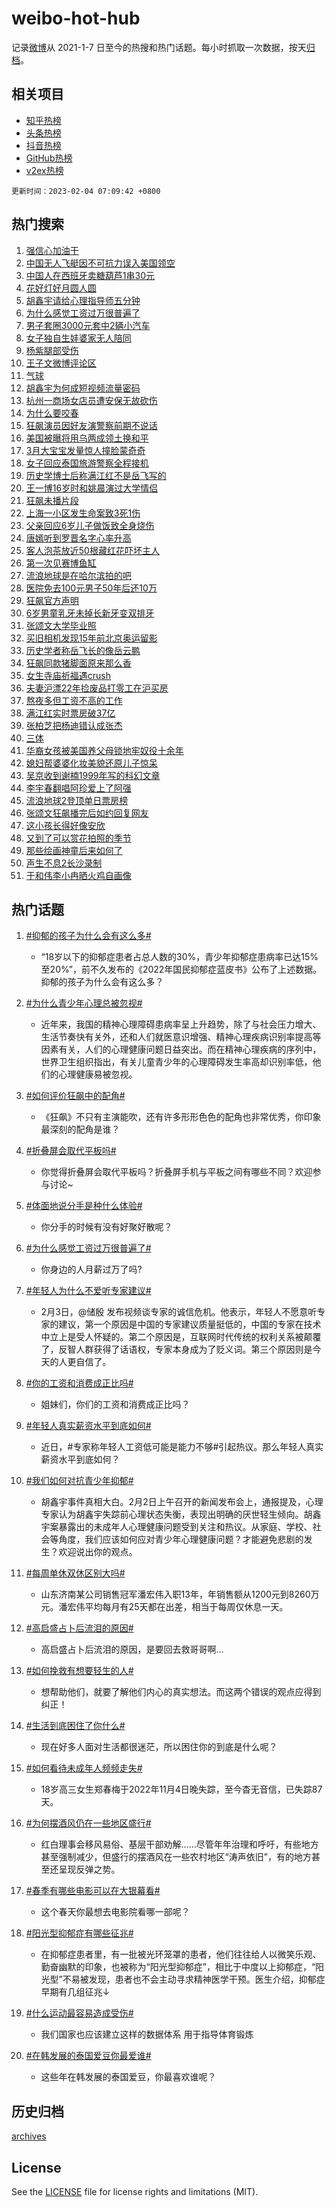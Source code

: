 # weibo-hot-hub

记录[微博](https://www.weibo.com)从 2021-1-7 日至今的热搜和热门话题。每小时抓取一次数据，按天[归档](archives)。

## 相关项目

- [知乎热榜](https://github.com/lonnyzhang423/zhihu-hot-hub)
- [头条热榜](https://github.com/lonnyzhang423/toutiao-hot-hub)
- [抖音热榜](https://github.com/lonnyzhang423/douyin-hot-hub)
- [GitHub热榜](https://github.com/lonnyzhang423/github-hot-hub)
- [v2ex热榜](https://github.com/lonnyzhang423/v2ex-hot-hub)


`更新时间：2023-02-04 07:09:42 +0800`

## 热门搜索

1. [强信心加油干](https://m.weibo.cn/search?containerid=100103type%3D1%26t%3D10%26q%3D%23%E5%BC%BA%E4%BF%A1%E5%BF%83%E5%8A%A0%E6%B2%B9%E5%B9%B2%23&stream_entry_id=51&isnewpage=1&extparam=seat%3D1%26c_type%3D51%26filter_type%3Drealtimehot%26pos%3D0%26cate%3D10103%26dgr%3D0%26stream_entry_id%3D51%26display_time%3D1675465780%26pre_seqid%3D16754657807679250565198&luicode=10000011&lfid=106003type%253D25%2526t%253D3%2526disable_hot%253D1%2526filter_type%253Drealtimehot)
1. [中国无人飞艇因不可抗力误入美国领空](https://m.weibo.cn/search?containerid=100103type%3D1%26t%3D10%26q%3D%23%E4%B8%AD%E5%9B%BD%E6%97%A0%E4%BA%BA%E9%A3%9E%E8%89%87%E5%9B%A0%E4%B8%8D%E5%8F%AF%E6%8A%97%E5%8A%9B%E8%AF%AF%E5%85%A5%E7%BE%8E%E5%9B%BD%E9%A2%86%E7%A9%BA%23&stream_entry_id=31&isnewpage=1&extparam=seat%3D1%26filter_type%3Drealtimehot%26q%3D%2523%25E4%25B8%25AD%25E5%259B%25BD%25E6%2597%25A0%25E4%25BA%25BA%25E9%25A3%259E%25E8%2589%2587%25E5%259B%25A0%25E4%25B8%258D%25E5%258F%25AF%25E6%258A%2597%25E5%258A%259B%25E8%25AF%25AF%25E5%2585%25A5%25E7%25BE%258E%25E5%259B%25BD%25E9%25A2%2586%25E7%25A9%25BA%2523%26dgr%3D0%26stream_entry_id%3D31%26c_type%3D31%26band_rank%3D1%26realpos%3D1%26cate%3D5001%26lcate%3D5001%26pos%3D0%26flag%3D0%26display_time%3D1675465780%26pre_seqid%3D16754657807679250565198&luicode=10000011&lfid=106003type%253D25%2526t%253D3%2526disable_hot%253D1%2526filter_type%253Drealtimehot)
1. [中国人在西班牙卖糖葫芦1串30元](https://m.weibo.cn/search?containerid=100103type%3D1%26t%3D10%26q%3D%23%E4%B8%AD%E5%9B%BD%E4%BA%BA%E5%9C%A8%E8%A5%BF%E7%8F%AD%E7%89%99%E5%8D%96%E7%B3%96%E8%91%AB%E8%8A%A61%E4%B8%B230%E5%85%83%23&stream_entry_id=31&isnewpage=1&extparam=seat%3D1%26filter_type%3Drealtimehot%26q%3D%2523%25E4%25B8%25AD%25E5%259B%25BD%25E4%25BA%25BA%25E5%259C%25A8%25E8%25A5%25BF%25E7%258F%25AD%25E7%2589%2599%25E5%258D%2596%25E7%25B3%2596%25E8%2591%25AB%25E8%258A%25A61%25E4%25B8%25B230%25E5%2585%2583%2523%26dgr%3D0%26stream_entry_id%3D31%26c_type%3D31%26band_rank%3D2%26realpos%3D2%26cate%3D5001%26lcate%3D5001%26pos%3D1%26flag%3D0%26display_time%3D1675465780%26pre_seqid%3D16754657807679250565198&luicode=10000011&lfid=106003type%253D25%2526t%253D3%2526disable_hot%253D1%2526filter_type%253Drealtimehot)
1. [花好灯好月圆人圆](https://m.weibo.cn/search?containerid=100103type%3D1%26t%3D10%26q%3D%23%E8%8A%B1%E5%A5%BD%E7%81%AF%E5%A5%BD%E6%9C%88%E5%9C%86%E4%BA%BA%E5%9C%86%23&stream_entry_id=31&isnewpage=1&extparam=seat%3D1%26filter_type%3Drealtimehot%26q%3D%2523%25E8%258A%25B1%25E5%25A5%25BD%25E7%2581%25AF%25E5%25A5%25BD%25E6%259C%2588%25E5%259C%2586%25E4%25BA%25BA%25E5%259C%2586%2523%26dgr%3D0%26stream_entry_id%3D31%26c_type%3D31%26band_rank%3D3%26realpos%3D3%26cate%3D5001%26lcate%3D5001%26pos%3D2%26flag%3D0%26display_time%3D1675465780%26pre_seqid%3D16754657807679250565198&luicode=10000011&lfid=106003type%253D25%2526t%253D3%2526disable_hot%253D1%2526filter_type%253Drealtimehot)
1. [胡鑫宇请给心理指导师五分钟](https://m.weibo.cn/search?containerid=100103type%3D1%26t%3D10%26q%3D%23%E8%83%A1%E9%91%AB%E5%AE%87%E8%AF%B7%E7%BB%99%E5%BF%83%E7%90%86%E6%8C%87%E5%AF%BC%E5%B8%88%E4%BA%94%E5%88%86%E9%92%9F%23&stream_entry_id=31&isnewpage=1&extparam=seat%3D1%26filter_type%3Drealtimehot%26q%3D%2523%25E8%2583%25A1%25E9%2591%25AB%25E5%25AE%2587%25E8%25AF%25B7%25E7%25BB%2599%25E5%25BF%2583%25E7%2590%2586%25E6%258C%2587%25E5%25AF%25BC%25E5%25B8%2588%25E4%25BA%2594%25E5%2588%2586%25E9%2592%259F%2523%26dgr%3D0%26stream_entry_id%3D31%26c_type%3D31%26band_rank%3D4%26realpos%3D4%26cate%3D5001%26lcate%3D5001%26pos%3D3%26flag%3D16%26display_time%3D1675465780%26pre_seqid%3D16754657807679250565198&luicode=10000011&lfid=106003type%253D25%2526t%253D3%2526disable_hot%253D1%2526filter_type%253Drealtimehot)
1. [为什么感觉工资过万很普遍了](https://m.weibo.cn/search?containerid=100103type%3D1%26t%3D10%26q%3D%23%E4%B8%BA%E4%BB%80%E4%B9%88%E6%84%9F%E8%A7%89%E5%B7%A5%E8%B5%84%E8%BF%87%E4%B8%87%E5%BE%88%E6%99%AE%E9%81%8D%E4%BA%86%23&stream_entry_id=31&isnewpage=1&extparam=seat%3D1%26filter_type%3Drealtimehot%26q%3D%2523%25E4%25B8%25BA%25E4%25BB%2580%25E4%25B9%2588%25E6%2584%259F%25E8%25A7%2589%25E5%25B7%25A5%25E8%25B5%2584%25E8%25BF%2587%25E4%25B8%2587%25E5%25BE%2588%25E6%2599%25AE%25E9%2581%258D%25E4%25BA%2586%2523%26dgr%3D0%26stream_entry_id%3D31%26c_type%3D31%26band_rank%3D5%26realpos%3D5%26cate%3D5001%26lcate%3D5001%26pos%3D4%26flag%3D0%26display_time%3D1675465780%26pre_seqid%3D16754657807679250565198&luicode=10000011&lfid=106003type%253D25%2526t%253D3%2526disable_hot%253D1%2526filter_type%253Drealtimehot)
1. [男子套圈3000元套中2辆小汽车](https://m.weibo.cn/search?containerid=100103type%3D1%26t%3D10%26q%3D%23%E7%94%B7%E5%AD%90%E5%A5%97%E5%9C%883000%E5%85%83%E5%A5%97%E4%B8%AD2%E8%BE%86%E5%B0%8F%E6%B1%BD%E8%BD%A6%23&stream_entry_id=31&isnewpage=1&extparam=seat%3D1%26filter_type%3Drealtimehot%26q%3D%2523%25E7%2594%25B7%25E5%25AD%2590%25E5%25A5%2597%25E5%259C%25883000%25E5%2585%2583%25E5%25A5%2597%25E4%25B8%25AD2%25E8%25BE%2586%25E5%25B0%258F%25E6%25B1%25BD%25E8%25BD%25A6%2523%26dgr%3D0%26stream_entry_id%3D31%26c_type%3D31%26band_rank%3D6%26realpos%3D6%26cate%3D5001%26lcate%3D5001%26pos%3D5%26flag%3D0%26display_time%3D1675465780%26pre_seqid%3D16754657807679250565198&luicode=10000011&lfid=106003type%253D25%2526t%253D3%2526disable_hot%253D1%2526filter_type%253Drealtimehot)
1. [女子独自生娃婆家无人陪同](https://m.weibo.cn/search?containerid=100103type%3D1%26t%3D10%26q%3D%23%E5%A5%B3%E5%AD%90%E7%8B%AC%E8%87%AA%E7%94%9F%E5%A8%83%E5%A9%86%E5%AE%B6%E6%97%A0%E4%BA%BA%E9%99%AA%E5%90%8C%23&stream_entry_id=31&isnewpage=1&extparam=seat%3D1%26filter_type%3Drealtimehot%26q%3D%2523%25E5%25A5%25B3%25E5%25AD%2590%25E7%258B%25AC%25E8%2587%25AA%25E7%2594%259F%25E5%25A8%2583%25E5%25A9%2586%25E5%25AE%25B6%25E6%2597%25A0%25E4%25BA%25BA%25E9%2599%25AA%25E5%2590%258C%2523%26dgr%3D0%26stream_entry_id%3D31%26c_type%3D31%26band_rank%3D7%26realpos%3D7%26cate%3D5001%26lcate%3D5001%26pos%3D6%26flag%3D0%26display_time%3D1675465780%26pre_seqid%3D16754657807679250565198&luicode=10000011&lfid=106003type%253D25%2526t%253D3%2526disable_hot%253D1%2526filter_type%253Drealtimehot)
1. [杨紫腿部受伤](https://m.weibo.cn/search?containerid=100103type%3D1%26t%3D10%26q%3D%23%E6%9D%A8%E7%B4%AB%E8%85%BF%E9%83%A8%E5%8F%97%E4%BC%A4%23&stream_entry_id=31&isnewpage=1&extparam=seat%3D1%26filter_type%3Drealtimehot%26q%3D%2523%25E6%259D%25A8%25E7%25B4%25AB%25E8%2585%25BF%25E9%2583%25A8%25E5%258F%2597%25E4%25BC%25A4%2523%26dgr%3D0%26stream_entry_id%3D31%26c_type%3D31%26band_rank%3D8%26realpos%3D8%26cate%3D5001%26lcate%3D5001%26pos%3D7%26flag%3D0%26display_time%3D1675465780%26pre_seqid%3D16754657807679250565198&luicode=10000011&lfid=106003type%253D25%2526t%253D3%2526disable_hot%253D1%2526filter_type%253Drealtimehot)
1. [王子文微博评论区](https://m.weibo.cn/search?containerid=100103type%3D1%26t%3D10%26q%3D%23%E7%8E%8B%E5%AD%90%E6%96%87%E5%BE%AE%E5%8D%9A%E8%AF%84%E8%AE%BA%E5%8C%BA%23&stream_entry_id=31&isnewpage=1&extparam=seat%3D1%26filter_type%3Drealtimehot%26q%3D%2523%25E7%258E%258B%25E5%25AD%2590%25E6%2596%2587%25E5%25BE%25AE%25E5%258D%259A%25E8%25AF%2584%25E8%25AE%25BA%25E5%258C%25BA%2523%26dgr%3D0%26stream_entry_id%3D31%26c_type%3D31%26band_rank%3D9%26realpos%3D9%26cate%3D5001%26lcate%3D5001%26pos%3D8%26flag%3D0%26display_time%3D1675465780%26pre_seqid%3D16754657807679250565198&luicode=10000011&lfid=106003type%253D25%2526t%253D3%2526disable_hot%253D1%2526filter_type%253Drealtimehot)
1. [气球](https://m.weibo.cn/search?containerid=100103type%3D1%26t%3D10%26q%3D%E6%B0%94%E7%90%83&stream_entry_id=31&isnewpage=1&extparam=seat%3D1%26filter_type%3Drealtimehot%26q%3D%25E6%25B0%2594%25E7%2590%2583%26dgr%3D0%26stream_entry_id%3D31%26c_type%3D31%26band_rank%3D10%26realpos%3D10%26cate%3D5001%26lcate%3D5001%26pos%3D9%26flag%3D1%26display_time%3D1675465780%26pre_seqid%3D16754657807679250565198&luicode=10000011&lfid=106003type%253D25%2526t%253D3%2526disable_hot%253D1%2526filter_type%253Drealtimehot)
1. [胡鑫宇为何成短视频流量密码](https://m.weibo.cn/search?containerid=100103type%3D1%26t%3D10%26q%3D%23%E8%83%A1%E9%91%AB%E5%AE%87%E4%B8%BA%E4%BD%95%E6%88%90%E7%9F%AD%E8%A7%86%E9%A2%91%E6%B5%81%E9%87%8F%E5%AF%86%E7%A0%81%23&stream_entry_id=31&isnewpage=1&extparam=seat%3D1%26filter_type%3Drealtimehot%26q%3D%2523%25E8%2583%25A1%25E9%2591%25AB%25E5%25AE%2587%25E4%25B8%25BA%25E4%25BD%2595%25E6%2588%2590%25E7%259F%25AD%25E8%25A7%2586%25E9%25A2%2591%25E6%25B5%2581%25E9%2587%258F%25E5%25AF%2586%25E7%25A0%2581%2523%26dgr%3D0%26stream_entry_id%3D31%26c_type%3D31%26band_rank%3D11%26realpos%3D11%26cate%3D5001%26lcate%3D5001%26pos%3D10%26flag%3D1%26display_time%3D1675465780%26pre_seqid%3D16754657807679250565198&luicode=10000011&lfid=106003type%253D25%2526t%253D3%2526disable_hot%253D1%2526filter_type%253Drealtimehot)
1. [杭州一商场女店员遭安保无故砍伤](https://m.weibo.cn/search?containerid=100103type%3D1%26t%3D10%26q%3D%23%E6%9D%AD%E5%B7%9E%E4%B8%80%E5%95%86%E5%9C%BA%E5%A5%B3%E5%BA%97%E5%91%98%E9%81%AD%E5%AE%89%E4%BF%9D%E6%97%A0%E6%95%85%E7%A0%8D%E4%BC%A4%23&stream_entry_id=31&isnewpage=1&extparam=seat%3D1%26filter_type%3Drealtimehot%26q%3D%2523%25E6%259D%25AD%25E5%25B7%259E%25E4%25B8%2580%25E5%2595%2586%25E5%259C%25BA%25E5%25A5%25B3%25E5%25BA%2597%25E5%2591%2598%25E9%2581%25AD%25E5%25AE%2589%25E4%25BF%259D%25E6%2597%25A0%25E6%2595%2585%25E7%25A0%258D%25E4%25BC%25A4%2523%26dgr%3D0%26stream_entry_id%3D31%26c_type%3D31%26band_rank%3D12%26realpos%3D12%26cate%3D5001%26lcate%3D5001%26pos%3D11%26flag%3D0%26display_time%3D1675465780%26pre_seqid%3D16754657807679250565198&luicode=10000011&lfid=106003type%253D25%2526t%253D3%2526disable_hot%253D1%2526filter_type%253Drealtimehot)
1. [为什么要咬春](https://m.weibo.cn/search?containerid=100103type%3D1%26t%3D10%26q%3D%23%E4%B8%BA%E4%BB%80%E4%B9%88%E8%A6%81%E5%92%AC%E6%98%A5%23&stream_entry_id=31&isnewpage=1&extparam=seat%3D1%26filter_type%3Drealtimehot%26q%3D%2523%25E4%25B8%25BA%25E4%25BB%2580%25E4%25B9%2588%25E8%25A6%2581%25E5%2592%25AC%25E6%2598%25A5%2523%26dgr%3D0%26stream_entry_id%3D31%26c_type%3D31%26band_rank%3D13%26realpos%3D13%26cate%3D5001%26lcate%3D5001%26pos%3D12%26flag%3D1%26display_time%3D1675465780%26pre_seqid%3D16754657807679250565198&luicode=10000011&lfid=106003type%253D25%2526t%253D3%2526disable_hot%253D1%2526filter_type%253Drealtimehot)
1. [狂飙演员因好友演警察前期不说话](https://m.weibo.cn/search?containerid=100103type%3D1%26t%3D10%26q%3D%23%E7%8B%82%E9%A3%99%E6%BC%94%E5%91%98%E5%9B%A0%E5%A5%BD%E5%8F%8B%E6%BC%94%E8%AD%A6%E5%AF%9F%E5%89%8D%E6%9C%9F%E4%B8%8D%E8%AF%B4%E8%AF%9D%23&stream_entry_id=31&isnewpage=1&extparam=seat%3D1%26filter_type%3Drealtimehot%26q%3D%2523%25E7%258B%2582%25E9%25A3%2599%25E6%25BC%2594%25E5%2591%2598%25E5%259B%25A0%25E5%25A5%25BD%25E5%258F%258B%25E6%25BC%2594%25E8%25AD%25A6%25E5%25AF%259F%25E5%2589%258D%25E6%259C%259F%25E4%25B8%258D%25E8%25AF%25B4%25E8%25AF%259D%2523%26dgr%3D0%26stream_entry_id%3D31%26c_type%3D31%26band_rank%3D14%26realpos%3D14%26cate%3D5001%26lcate%3D5001%26pos%3D13%26flag%3D0%26display_time%3D1675465780%26pre_seqid%3D16754657807679250565198&luicode=10000011&lfid=106003type%253D25%2526t%253D3%2526disable_hot%253D1%2526filter_type%253Drealtimehot)
1. [美国被曝将用乌两成领土换和平](https://m.weibo.cn/search?containerid=100103type%3D1%26t%3D10%26q%3D%23%E7%BE%8E%E5%9B%BD%E8%A2%AB%E6%9B%9D%E5%B0%86%E7%94%A8%E4%B9%8C%E4%B8%A4%E6%88%90%E9%A2%86%E5%9C%9F%E6%8D%A2%E5%92%8C%E5%B9%B3%23&stream_entry_id=31&isnewpage=1&extparam=seat%3D1%26filter_type%3Drealtimehot%26q%3D%2523%25E7%25BE%258E%25E5%259B%25BD%25E8%25A2%25AB%25E6%259B%259D%25E5%25B0%2586%25E7%2594%25A8%25E4%25B9%258C%25E4%25B8%25A4%25E6%2588%2590%25E9%25A2%2586%25E5%259C%259F%25E6%258D%25A2%25E5%2592%258C%25E5%25B9%25B3%2523%26dgr%3D0%26stream_entry_id%3D31%26c_type%3D31%26band_rank%3D15%26realpos%3D15%26cate%3D5001%26lcate%3D5001%26pos%3D14%26flag%3D0%26display_time%3D1675465780%26pre_seqid%3D16754657807679250565198&luicode=10000011&lfid=106003type%253D25%2526t%253D3%2526disable_hot%253D1%2526filter_type%253Drealtimehot)
1. [3月大宝宝发量惊人撞脸蒙奇奇](https://m.weibo.cn/search?containerid=100103type%3D1%26t%3D10%26q%3D%233%E6%9C%88%E5%A4%A7%E5%AE%9D%E5%AE%9D%E5%8F%91%E9%87%8F%E6%83%8A%E4%BA%BA%E6%92%9E%E8%84%B8%E8%92%99%E5%A5%87%E5%A5%87%23&stream_entry_id=31&isnewpage=1&extparam=seat%3D1%26filter_type%3Drealtimehot%26q%3D%25233%25E6%259C%2588%25E5%25A4%25A7%25E5%25AE%259D%25E5%25AE%259D%25E5%258F%2591%25E9%2587%258F%25E6%2583%258A%25E4%25BA%25BA%25E6%2592%259E%25E8%2584%25B8%25E8%2592%2599%25E5%25A5%2587%25E5%25A5%2587%2523%26dgr%3D0%26stream_entry_id%3D31%26c_type%3D31%26band_rank%3D16%26realpos%3D16%26cate%3D5001%26lcate%3D5001%26pos%3D15%26flag%3D0%26display_time%3D1675465780%26pre_seqid%3D16754657807679250565198&luicode=10000011&lfid=106003type%253D25%2526t%253D3%2526disable_hot%253D1%2526filter_type%253Drealtimehot)
1. [女子回应泰国旅游警察全程接机](https://m.weibo.cn/search?containerid=100103type%3D1%26t%3D10%26q%3D%23%E5%A5%B3%E5%AD%90%E5%9B%9E%E5%BA%94%E6%B3%B0%E5%9B%BD%E6%97%85%E6%B8%B8%E8%AD%A6%E5%AF%9F%E5%85%A8%E7%A8%8B%E6%8E%A5%E6%9C%BA%23&stream_entry_id=31&isnewpage=1&extparam=seat%3D1%26filter_type%3Drealtimehot%26q%3D%2523%25E5%25A5%25B3%25E5%25AD%2590%25E5%259B%259E%25E5%25BA%2594%25E6%25B3%25B0%25E5%259B%25BD%25E6%2597%2585%25E6%25B8%25B8%25E8%25AD%25A6%25E5%25AF%259F%25E5%2585%25A8%25E7%25A8%258B%25E6%258E%25A5%25E6%259C%25BA%2523%26dgr%3D0%26stream_entry_id%3D31%26c_type%3D31%26band_rank%3D17%26realpos%3D17%26cate%3D5001%26lcate%3D5001%26pos%3D16%26flag%3D0%26display_time%3D1675465780%26pre_seqid%3D16754657807679250565198&luicode=10000011&lfid=106003type%253D25%2526t%253D3%2526disable_hot%253D1%2526filter_type%253Drealtimehot)
1. [历史学博士后称满江红不是岳飞写的](https://m.weibo.cn/search?containerid=100103type%3D1%26t%3D10%26q%3D%23%E5%8E%86%E5%8F%B2%E5%AD%A6%E5%8D%9A%E5%A3%AB%E5%90%8E%E7%A7%B0%E6%BB%A1%E6%B1%9F%E7%BA%A2%E4%B8%8D%E6%98%AF%E5%B2%B3%E9%A3%9E%E5%86%99%E7%9A%84%23&stream_entry_id=31&isnewpage=1&extparam=seat%3D1%26filter_type%3Drealtimehot%26q%3D%2523%25E5%258E%2586%25E5%258F%25B2%25E5%25AD%25A6%25E5%258D%259A%25E5%25A3%25AB%25E5%2590%258E%25E7%25A7%25B0%25E6%25BB%25A1%25E6%25B1%259F%25E7%25BA%25A2%25E4%25B8%258D%25E6%2598%25AF%25E5%25B2%25B3%25E9%25A3%259E%25E5%2586%2599%25E7%259A%2584%2523%26dgr%3D0%26stream_entry_id%3D31%26c_type%3D31%26band_rank%3D18%26realpos%3D18%26cate%3D5001%26lcate%3D5001%26pos%3D17%26flag%3D0%26display_time%3D1675465780%26pre_seqid%3D16754657807679250565198&luicode=10000011&lfid=106003type%253D25%2526t%253D3%2526disable_hot%253D1%2526filter_type%253Drealtimehot)
1. [王一博16岁时和姚晨演过大学情侣](https://m.weibo.cn/search?containerid=100103type%3D1%26t%3D10%26q%3D%23%E7%8E%8B%E4%B8%80%E5%8D%9A16%E5%B2%81%E6%97%B6%E5%92%8C%E5%A7%9A%E6%99%A8%E6%BC%94%E8%BF%87%E5%A4%A7%E5%AD%A6%E6%83%85%E4%BE%A3%23&stream_entry_id=31&isnewpage=1&extparam=seat%3D1%26filter_type%3Drealtimehot%26q%3D%2523%25E7%258E%258B%25E4%25B8%2580%25E5%258D%259A16%25E5%25B2%2581%25E6%2597%25B6%25E5%2592%258C%25E5%25A7%259A%25E6%2599%25A8%25E6%25BC%2594%25E8%25BF%2587%25E5%25A4%25A7%25E5%25AD%25A6%25E6%2583%2585%25E4%25BE%25A3%2523%26dgr%3D0%26stream_entry_id%3D31%26c_type%3D31%26band_rank%3D19%26realpos%3D19%26cate%3D5001%26lcate%3D5001%26pos%3D18%26flag%3D0%26display_time%3D1675465780%26pre_seqid%3D16754657807679250565198&luicode=10000011&lfid=106003type%253D25%2526t%253D3%2526disable_hot%253D1%2526filter_type%253Drealtimehot)
1. [狂飙未播片段](https://m.weibo.cn/search?containerid=100103type%3D1%26t%3D10%26q%3D%23%E7%8B%82%E9%A3%99%E6%9C%AA%E6%92%AD%E7%89%87%E6%AE%B5%23&stream_entry_id=31&isnewpage=1&extparam=seat%3D1%26filter_type%3Drealtimehot%26q%3D%2523%25E7%258B%2582%25E9%25A3%2599%25E6%259C%25AA%25E6%2592%25AD%25E7%2589%2587%25E6%25AE%25B5%2523%26dgr%3D0%26stream_entry_id%3D31%26c_type%3D31%26band_rank%3D20%26realpos%3D20%26cate%3D5001%26lcate%3D5001%26pos%3D19%26flag%3D2%26display_time%3D1675465780%26pre_seqid%3D16754657807679250565198&luicode=10000011&lfid=106003type%253D25%2526t%253D3%2526disable_hot%253D1%2526filter_type%253Drealtimehot)
1. [上海一小区发生命案致3死1伤](https://m.weibo.cn/search?containerid=100103type%3D1%26t%3D10%26q%3D%23%E4%B8%8A%E6%B5%B7%E4%B8%80%E5%B0%8F%E5%8C%BA%E5%8F%91%E7%94%9F%E5%91%BD%E6%A1%88%E8%87%B43%E6%AD%BB1%E4%BC%A4%23&stream_entry_id=31&isnewpage=1&extparam=seat%3D1%26filter_type%3Drealtimehot%26q%3D%2523%25E4%25B8%258A%25E6%25B5%25B7%25E4%25B8%2580%25E5%25B0%258F%25E5%258C%25BA%25E5%258F%2591%25E7%2594%259F%25E5%2591%25BD%25E6%25A1%2588%25E8%2587%25B43%25E6%25AD%25BB1%25E4%25BC%25A4%2523%26dgr%3D0%26stream_entry_id%3D31%26c_type%3D31%26band_rank%3D21%26realpos%3D21%26cate%3D5001%26lcate%3D5001%26pos%3D20%26flag%3D2%26display_time%3D1675465780%26pre_seqid%3D16754657807679250565198&luicode=10000011&lfid=106003type%253D25%2526t%253D3%2526disable_hot%253D1%2526filter_type%253Drealtimehot)
1. [父亲回应6岁儿子做饭致全身烧伤](https://m.weibo.cn/search?containerid=100103type%3D1%26t%3D10%26q%3D%23%E7%88%B6%E4%BA%B2%E5%9B%9E%E5%BA%946%E5%B2%81%E5%84%BF%E5%AD%90%E5%81%9A%E9%A5%AD%E8%87%B4%E5%85%A8%E8%BA%AB%E7%83%A7%E4%BC%A4%23&stream_entry_id=31&isnewpage=1&extparam=seat%3D1%26filter_type%3Drealtimehot%26q%3D%2523%25E7%2588%25B6%25E4%25BA%25B2%25E5%259B%259E%25E5%25BA%25946%25E5%25B2%2581%25E5%2584%25BF%25E5%25AD%2590%25E5%2581%259A%25E9%25A5%25AD%25E8%2587%25B4%25E5%2585%25A8%25E8%25BA%25AB%25E7%2583%25A7%25E4%25BC%25A4%2523%26dgr%3D0%26stream_entry_id%3D31%26c_type%3D31%26band_rank%3D22%26realpos%3D22%26cate%3D5001%26lcate%3D5001%26pos%3D21%26flag%3D0%26display_time%3D1675465780%26pre_seqid%3D16754657807679250565198&luicode=10000011&lfid=106003type%253D25%2526t%253D3%2526disable_hot%253D1%2526filter_type%253Drealtimehot)
1. [唐嫣听到罗晋名字心率升高](https://m.weibo.cn/search?containerid=100103type%3D1%26t%3D10%26q%3D%23%E5%94%90%E5%AB%A3%E5%90%AC%E5%88%B0%E7%BD%97%E6%99%8B%E5%90%8D%E5%AD%97%E5%BF%83%E7%8E%87%E5%8D%87%E9%AB%98%23&stream_entry_id=31&isnewpage=1&extparam=seat%3D1%26filter_type%3Drealtimehot%26q%3D%2523%25E5%2594%2590%25E5%25AB%25A3%25E5%2590%25AC%25E5%2588%25B0%25E7%25BD%2597%25E6%2599%258B%25E5%2590%258D%25E5%25AD%2597%25E5%25BF%2583%25E7%258E%2587%25E5%258D%2587%25E9%25AB%2598%2523%26dgr%3D0%26stream_entry_id%3D31%26c_type%3D31%26band_rank%3D23%26realpos%3D23%26cate%3D5001%26lcate%3D5001%26pos%3D22%26flag%3D0%26display_time%3D1675465780%26pre_seqid%3D16754657807679250565198&luicode=10000011&lfid=106003type%253D25%2526t%253D3%2526disable_hot%253D1%2526filter_type%253Drealtimehot)
1. [客人泡茶放近50根藏红花吓坏主人](https://m.weibo.cn/search?containerid=100103type%3D1%26t%3D10%26q%3D%23%E5%AE%A2%E4%BA%BA%E6%B3%A1%E8%8C%B6%E6%94%BE%E8%BF%9150%E6%A0%B9%E8%97%8F%E7%BA%A2%E8%8A%B1%E5%90%93%E5%9D%8F%E4%B8%BB%E4%BA%BA%23&stream_entry_id=31&isnewpage=1&extparam=seat%3D1%26filter_type%3Drealtimehot%26q%3D%2523%25E5%25AE%25A2%25E4%25BA%25BA%25E6%25B3%25A1%25E8%258C%25B6%25E6%2594%25BE%25E8%25BF%259150%25E6%25A0%25B9%25E8%2597%258F%25E7%25BA%25A2%25E8%258A%25B1%25E5%2590%2593%25E5%259D%258F%25E4%25B8%25BB%25E4%25BA%25BA%2523%26dgr%3D0%26stream_entry_id%3D31%26c_type%3D31%26band_rank%3D24%26realpos%3D24%26cate%3D5001%26lcate%3D5001%26pos%3D23%26flag%3D0%26display_time%3D1675465780%26pre_seqid%3D16754657807679250565198&luicode=10000011&lfid=106003type%253D25%2526t%253D3%2526disable_hot%253D1%2526filter_type%253Drealtimehot)
1. [第一次见赛博鱼缸](https://m.weibo.cn/search?containerid=100103type%3D1%26t%3D10%26q%3D%23%E7%AC%AC%E4%B8%80%E6%AC%A1%E8%A7%81%E8%B5%9B%E5%8D%9A%E9%B1%BC%E7%BC%B8%23&stream_entry_id=31&isnewpage=1&extparam=seat%3D1%26filter_type%3Drealtimehot%26q%3D%2523%25E7%25AC%25AC%25E4%25B8%2580%25E6%25AC%25A1%25E8%25A7%2581%25E8%25B5%259B%25E5%258D%259A%25E9%25B1%25BC%25E7%25BC%25B8%2523%26dgr%3D0%26stream_entry_id%3D31%26c_type%3D31%26band_rank%3D25%26realpos%3D25%26cate%3D5001%26lcate%3D5001%26pos%3D24%26flag%3D0%26display_time%3D1675465780%26pre_seqid%3D16754657807679250565198&luicode=10000011&lfid=106003type%253D25%2526t%253D3%2526disable_hot%253D1%2526filter_type%253Drealtimehot)
1. [流浪地球是在哈尔滨拍的吧](https://m.weibo.cn/search?containerid=100103type%3D1%26t%3D10%26q%3D%23%E6%B5%81%E6%B5%AA%E5%9C%B0%E7%90%83%E6%98%AF%E5%9C%A8%E5%93%88%E5%B0%94%E6%BB%A8%E6%8B%8D%E7%9A%84%E5%90%A7%23&stream_entry_id=31&isnewpage=1&extparam=seat%3D1%26filter_type%3Drealtimehot%26q%3D%2523%25E6%25B5%2581%25E6%25B5%25AA%25E5%259C%25B0%25E7%2590%2583%25E6%2598%25AF%25E5%259C%25A8%25E5%2593%2588%25E5%25B0%2594%25E6%25BB%25A8%25E6%258B%258D%25E7%259A%2584%25E5%2590%25A7%2523%26dgr%3D0%26stream_entry_id%3D31%26c_type%3D31%26band_rank%3D26%26realpos%3D26%26cate%3D5001%26lcate%3D5001%26pos%3D25%26flag%3D0%26display_time%3D1675465780%26pre_seqid%3D16754657807679250565198&luicode=10000011&lfid=106003type%253D25%2526t%253D3%2526disable_hot%253D1%2526filter_type%253Drealtimehot)
1. [医院免去100元男子50年后还10万](https://m.weibo.cn/search?containerid=100103type%3D1%26t%3D10%26q%3D%23%E5%8C%BB%E9%99%A2%E5%85%8D%E5%8E%BB100%E5%85%83%E7%94%B7%E5%AD%9050%E5%B9%B4%E5%90%8E%E8%BF%9810%E4%B8%87%23&stream_entry_id=31&isnewpage=1&extparam=seat%3D1%26filter_type%3Drealtimehot%26q%3D%2523%25E5%258C%25BB%25E9%2599%25A2%25E5%2585%258D%25E5%258E%25BB100%25E5%2585%2583%25E7%2594%25B7%25E5%25AD%259050%25E5%25B9%25B4%25E5%2590%258E%25E8%25BF%259810%25E4%25B8%2587%2523%26dgr%3D0%26stream_entry_id%3D31%26c_type%3D31%26band_rank%3D27%26realpos%3D27%26cate%3D5001%26lcate%3D5001%26pos%3D26%26flag%3D0%26display_time%3D1675465780%26pre_seqid%3D16754657807679250565198&luicode=10000011&lfid=106003type%253D25%2526t%253D3%2526disable_hot%253D1%2526filter_type%253Drealtimehot)
1. [狂飙官方声明](https://m.weibo.cn/search?containerid=100103type%3D1%26t%3D10%26q%3D%23%E7%8B%82%E9%A3%99%E5%AE%98%E6%96%B9%E5%A3%B0%E6%98%8E%23&stream_entry_id=31&isnewpage=1&extparam=seat%3D1%26filter_type%3Drealtimehot%26q%3D%2523%25E7%258B%2582%25E9%25A3%2599%25E5%25AE%2598%25E6%2596%25B9%25E5%25A3%25B0%25E6%2598%258E%2523%26dgr%3D0%26stream_entry_id%3D31%26c_type%3D31%26band_rank%3D28%26realpos%3D28%26cate%3D5001%26lcate%3D5001%26pos%3D27%26flag%3D0%26display_time%3D1675465780%26pre_seqid%3D16754657807679250565198&luicode=10000011&lfid=106003type%253D25%2526t%253D3%2526disable_hot%253D1%2526filter_type%253Drealtimehot)
1. [6岁男童乳牙未掉长新牙变双排牙](https://m.weibo.cn/search?containerid=100103type%3D1%26t%3D10%26q%3D%236%E5%B2%81%E7%94%B7%E7%AB%A5%E4%B9%B3%E7%89%99%E6%9C%AA%E6%8E%89%E9%95%BF%E6%96%B0%E7%89%99%E5%8F%98%E5%8F%8C%E6%8E%92%E7%89%99%23&stream_entry_id=31&isnewpage=1&extparam=seat%3D1%26filter_type%3Drealtimehot%26q%3D%25236%25E5%25B2%2581%25E7%2594%25B7%25E7%25AB%25A5%25E4%25B9%25B3%25E7%2589%2599%25E6%259C%25AA%25E6%258E%2589%25E9%2595%25BF%25E6%2596%25B0%25E7%2589%2599%25E5%258F%2598%25E5%258F%258C%25E6%258E%2592%25E7%2589%2599%2523%26dgr%3D0%26stream_entry_id%3D31%26c_type%3D31%26band_rank%3D29%26realpos%3D29%26cate%3D5001%26lcate%3D5001%26pos%3D28%26flag%3D0%26display_time%3D1675465780%26pre_seqid%3D16754657807679250565198&luicode=10000011&lfid=106003type%253D25%2526t%253D3%2526disable_hot%253D1%2526filter_type%253Drealtimehot)
1. [张颂文大学毕业照](https://m.weibo.cn/search?containerid=100103type%3D1%26t%3D10%26q%3D%23%E5%BC%A0%E9%A2%82%E6%96%87%E5%A4%A7%E5%AD%A6%E6%AF%95%E4%B8%9A%E7%85%A7%23&stream_entry_id=31&isnewpage=1&extparam=seat%3D1%26filter_type%3Drealtimehot%26q%3D%2523%25E5%25BC%25A0%25E9%25A2%2582%25E6%2596%2587%25E5%25A4%25A7%25E5%25AD%25A6%25E6%25AF%2595%25E4%25B8%259A%25E7%2585%25A7%2523%26dgr%3D0%26stream_entry_id%3D31%26c_type%3D31%26band_rank%3D30%26realpos%3D30%26cate%3D5001%26lcate%3D5001%26pos%3D29%26flag%3D0%26display_time%3D1675465780%26pre_seqid%3D16754657807679250565198&luicode=10000011&lfid=106003type%253D25%2526t%253D3%2526disable_hot%253D1%2526filter_type%253Drealtimehot)
1. [买旧相机发现15年前北京奥运留影](https://m.weibo.cn/search?containerid=100103type%3D1%26t%3D10%26q%3D%23%E4%B9%B0%E6%97%A7%E7%9B%B8%E6%9C%BA%E5%8F%91%E7%8E%B015%E5%B9%B4%E5%89%8D%E5%8C%97%E4%BA%AC%E5%A5%A5%E8%BF%90%E7%95%99%E5%BD%B1%23&stream_entry_id=31&isnewpage=1&extparam=seat%3D1%26filter_type%3Drealtimehot%26q%3D%2523%25E4%25B9%25B0%25E6%2597%25A7%25E7%259B%25B8%25E6%259C%25BA%25E5%258F%2591%25E7%258E%25B015%25E5%25B9%25B4%25E5%2589%258D%25E5%258C%2597%25E4%25BA%25AC%25E5%25A5%25A5%25E8%25BF%2590%25E7%2595%2599%25E5%25BD%25B1%2523%26dgr%3D0%26stream_entry_id%3D31%26c_type%3D31%26band_rank%3D31%26realpos%3D31%26cate%3D5001%26lcate%3D5001%26pos%3D30%26flag%3D1%26display_time%3D1675465780%26pre_seqid%3D16754657807679250565198&luicode=10000011&lfid=106003type%253D25%2526t%253D3%2526disable_hot%253D1%2526filter_type%253Drealtimehot)
1. [历史学者称岳飞长的像岳云鹏](https://m.weibo.cn/search?containerid=100103type%3D1%26t%3D10%26q%3D%23%E5%8E%86%E5%8F%B2%E5%AD%A6%E8%80%85%E7%A7%B0%E5%B2%B3%E9%A3%9E%E9%95%BF%E7%9A%84%E5%83%8F%E5%B2%B3%E4%BA%91%E9%B9%8F%23&stream_entry_id=31&isnewpage=1&extparam=seat%3D1%26filter_type%3Drealtimehot%26q%3D%2523%25E5%258E%2586%25E5%258F%25B2%25E5%25AD%25A6%25E8%2580%2585%25E7%25A7%25B0%25E5%25B2%25B3%25E9%25A3%259E%25E9%2595%25BF%25E7%259A%2584%25E5%2583%258F%25E5%25B2%25B3%25E4%25BA%2591%25E9%25B9%258F%2523%26dgr%3D0%26stream_entry_id%3D31%26c_type%3D31%26band_rank%3D32%26realpos%3D32%26cate%3D5001%26lcate%3D5001%26pos%3D31%26flag%3D0%26display_time%3D1675465780%26pre_seqid%3D16754657807679250565198&luicode=10000011&lfid=106003type%253D25%2526t%253D3%2526disable_hot%253D1%2526filter_type%253Drealtimehot)
1. [狂飙同款猪脚面原来那么香](https://m.weibo.cn/search?containerid=100103type%3D1%26t%3D10%26q%3D%23%E7%8B%82%E9%A3%99%E5%90%8C%E6%AC%BE%E7%8C%AA%E8%84%9A%E9%9D%A2%E5%8E%9F%E6%9D%A5%E9%82%A3%E4%B9%88%E9%A6%99%23&stream_entry_id=31&isnewpage=1&extparam=seat%3D1%26filter_type%3Drealtimehot%26q%3D%2523%25E7%258B%2582%25E9%25A3%2599%25E5%2590%258C%25E6%25AC%25BE%25E7%258C%25AA%25E8%2584%259A%25E9%259D%25A2%25E5%258E%259F%25E6%259D%25A5%25E9%2582%25A3%25E4%25B9%2588%25E9%25A6%2599%2523%26dgr%3D0%26stream_entry_id%3D31%26c_type%3D31%26band_rank%3D33%26realpos%3D33%26cate%3D5001%26lcate%3D5001%26pos%3D32%26flag%3D0%26display_time%3D1675465780%26pre_seqid%3D16754657807679250565198&luicode=10000011&lfid=106003type%253D25%2526t%253D3%2526disable_hot%253D1%2526filter_type%253Drealtimehot)
1. [女生寺庙祈福遇crush](https://m.weibo.cn/search?containerid=100103type%3D1%26t%3D10%26q%3D%23%E5%A5%B3%E7%94%9F%E5%AF%BA%E5%BA%99%E7%A5%88%E7%A6%8F%E9%81%87crush%23&stream_entry_id=31&isnewpage=1&extparam=seat%3D1%26filter_type%3Drealtimehot%26q%3D%2523%25E5%25A5%25B3%25E7%2594%259F%25E5%25AF%25BA%25E5%25BA%2599%25E7%25A5%2588%25E7%25A6%258F%25E9%2581%2587crush%2523%26dgr%3D0%26stream_entry_id%3D31%26c_type%3D31%26band_rank%3D34%26realpos%3D34%26cate%3D5001%26lcate%3D5001%26pos%3D33%26flag%3D0%26display_time%3D1675465780%26pre_seqid%3D16754657807679250565198&luicode=10000011&lfid=106003type%253D25%2526t%253D3%2526disable_hot%253D1%2526filter_type%253Drealtimehot)
1. [夫妻沪漂22年捡废品打零工在沪买房](https://m.weibo.cn/search?containerid=100103type%3D1%26t%3D10%26q%3D%23%E5%A4%AB%E5%A6%BB%E6%B2%AA%E6%BC%8222%E5%B9%B4%E6%8D%A1%E5%BA%9F%E5%93%81%E6%89%93%E9%9B%B6%E5%B7%A5%E5%9C%A8%E6%B2%AA%E4%B9%B0%E6%88%BF%23&stream_entry_id=31&isnewpage=1&extparam=seat%3D1%26filter_type%3Drealtimehot%26q%3D%2523%25E5%25A4%25AB%25E5%25A6%25BB%25E6%25B2%25AA%25E6%25BC%258222%25E5%25B9%25B4%25E6%258D%25A1%25E5%25BA%259F%25E5%2593%2581%25E6%2589%2593%25E9%259B%25B6%25E5%25B7%25A5%25E5%259C%25A8%25E6%25B2%25AA%25E4%25B9%25B0%25E6%2588%25BF%2523%26dgr%3D0%26stream_entry_id%3D31%26c_type%3D31%26band_rank%3D35%26realpos%3D35%26cate%3D5001%26lcate%3D5001%26pos%3D34%26flag%3D0%26display_time%3D1675465780%26pre_seqid%3D16754657807679250565198&luicode=10000011&lfid=106003type%253D25%2526t%253D3%2526disable_hot%253D1%2526filter_type%253Drealtimehot)
1. [熬夜多但工资不高的工作](https://m.weibo.cn/search?containerid=100103type%3D1%26t%3D10%26q%3D%23%E7%86%AC%E5%A4%9C%E5%A4%9A%E4%BD%86%E5%B7%A5%E8%B5%84%E4%B8%8D%E9%AB%98%E7%9A%84%E5%B7%A5%E4%BD%9C%23&stream_entry_id=31&isnewpage=1&extparam=seat%3D1%26filter_type%3Drealtimehot%26q%3D%2523%25E7%2586%25AC%25E5%25A4%259C%25E5%25A4%259A%25E4%25BD%2586%25E5%25B7%25A5%25E8%25B5%2584%25E4%25B8%258D%25E9%25AB%2598%25E7%259A%2584%25E5%25B7%25A5%25E4%25BD%259C%2523%26dgr%3D0%26stream_entry_id%3D31%26c_type%3D31%26band_rank%3D36%26realpos%3D36%26cate%3D5001%26lcate%3D5001%26pos%3D35%26flag%3D0%26display_time%3D1675465780%26pre_seqid%3D16754657807679250565198&luicode=10000011&lfid=106003type%253D25%2526t%253D3%2526disable_hot%253D1%2526filter_type%253Drealtimehot)
1. [满江红实时票房破37亿](https://m.weibo.cn/search?containerid=100103type%3D1%26t%3D10%26q%3D%23%E6%BB%A1%E6%B1%9F%E7%BA%A2%E5%AE%9E%E6%97%B6%E7%A5%A8%E6%88%BF%E7%A0%B437%E4%BA%BF%23&stream_entry_id=31&isnewpage=1&extparam=seat%3D1%26filter_type%3Drealtimehot%26q%3D%2523%25E6%25BB%25A1%25E6%25B1%259F%25E7%25BA%25A2%25E5%25AE%259E%25E6%2597%25B6%25E7%25A5%25A8%25E6%2588%25BF%25E7%25A0%25B437%25E4%25BA%25BF%2523%26dgr%3D0%26stream_entry_id%3D31%26c_type%3D31%26band_rank%3D37%26realpos%3D37%26cate%3D5001%26lcate%3D5001%26pos%3D36%26flag%3D0%26display_time%3D1675465780%26pre_seqid%3D16754657807679250565198&luicode=10000011&lfid=106003type%253D25%2526t%253D3%2526disable_hot%253D1%2526filter_type%253Drealtimehot)
1. [张柏芝把杨迪错认成张杰](https://m.weibo.cn/search?containerid=100103type%3D1%26t%3D10%26q%3D%23%E5%BC%A0%E6%9F%8F%E8%8A%9D%E6%8A%8A%E6%9D%A8%E8%BF%AA%E9%94%99%E8%AE%A4%E6%88%90%E5%BC%A0%E6%9D%B0%23&stream_entry_id=31&isnewpage=1&extparam=seat%3D1%26filter_type%3Drealtimehot%26q%3D%2523%25E5%25BC%25A0%25E6%259F%258F%25E8%258A%259D%25E6%258A%258A%25E6%259D%25A8%25E8%25BF%25AA%25E9%2594%2599%25E8%25AE%25A4%25E6%2588%2590%25E5%25BC%25A0%25E6%259D%25B0%2523%26dgr%3D0%26stream_entry_id%3D31%26c_type%3D31%26band_rank%3D38%26realpos%3D38%26cate%3D5001%26lcate%3D5001%26pos%3D37%26flag%3D0%26display_time%3D1675465780%26pre_seqid%3D16754657807679250565198&luicode=10000011&lfid=106003type%253D25%2526t%253D3%2526disable_hot%253D1%2526filter_type%253Drealtimehot)
1. [三体](https://m.weibo.cn/search?containerid=100103type%3D1%26t%3D10%26q%3D%E4%B8%89%E4%BD%93&stream_entry_id=31&isnewpage=1&extparam=seat%3D1%26filter_type%3Drealtimehot%26q%3D%25E4%25B8%2589%25E4%25BD%2593%26dgr%3D0%26stream_entry_id%3D31%26c_type%3D31%26band_rank%3D39%26realpos%3D39%26cate%3D5001%26lcate%3D5001%26pos%3D38%26flag%3D0%26display_time%3D1675465780%26pre_seqid%3D16754657807679250565198&luicode=10000011&lfid=106003type%253D25%2526t%253D3%2526disable_hot%253D1%2526filter_type%253Drealtimehot)
1. [华裔女孩被美国养父母锁地牢奴役十余年](https://m.weibo.cn/search?containerid=100103type%3D1%26t%3D10%26q%3D%23%E5%8D%8E%E8%A3%94%E5%A5%B3%E5%AD%A9%E8%A2%AB%E7%BE%8E%E5%9B%BD%E5%85%BB%E7%88%B6%E6%AF%8D%E9%94%81%E5%9C%B0%E7%89%A2%E5%A5%B4%E5%BD%B9%E5%8D%81%E4%BD%99%E5%B9%B4%23&stream_entry_id=31&isnewpage=1&extparam=seat%3D1%26filter_type%3Drealtimehot%26q%3D%2523%25E5%258D%258E%25E8%25A3%2594%25E5%25A5%25B3%25E5%25AD%25A9%25E8%25A2%25AB%25E7%25BE%258E%25E5%259B%25BD%25E5%2585%25BB%25E7%2588%25B6%25E6%25AF%258D%25E9%2594%2581%25E5%259C%25B0%25E7%2589%25A2%25E5%25A5%25B4%25E5%25BD%25B9%25E5%258D%2581%25E4%25BD%2599%25E5%25B9%25B4%2523%26dgr%3D0%26stream_entry_id%3D31%26c_type%3D31%26band_rank%3D40%26realpos%3D40%26cate%3D5001%26lcate%3D5001%26pos%3D39%26flag%3D0%26display_time%3D1675465780%26pre_seqid%3D16754657807679250565198&luicode=10000011&lfid=106003type%253D25%2526t%253D3%2526disable_hot%253D1%2526filter_type%253Drealtimehot)
1. [媳妇帮婆婆化妆美貌还原儿子惊呆](https://m.weibo.cn/search?containerid=100103type%3D1%26t%3D10%26q%3D%23%E5%AA%B3%E5%A6%87%E5%B8%AE%E5%A9%86%E5%A9%86%E5%8C%96%E5%A6%86%E7%BE%8E%E8%B2%8C%E8%BF%98%E5%8E%9F%E5%84%BF%E5%AD%90%E6%83%8A%E5%91%86%23&stream_entry_id=31&isnewpage=1&extparam=seat%3D1%26filter_type%3Drealtimehot%26q%3D%2523%25E5%25AA%25B3%25E5%25A6%2587%25E5%25B8%25AE%25E5%25A9%2586%25E5%25A9%2586%25E5%258C%2596%25E5%25A6%2586%25E7%25BE%258E%25E8%25B2%258C%25E8%25BF%2598%25E5%258E%259F%25E5%2584%25BF%25E5%25AD%2590%25E6%2583%258A%25E5%2591%2586%2523%26dgr%3D0%26stream_entry_id%3D31%26c_type%3D31%26band_rank%3D41%26realpos%3D41%26cate%3D5001%26lcate%3D5001%26pos%3D40%26flag%3D0%26display_time%3D1675465780%26pre_seqid%3D16754657807679250565198&luicode=10000011&lfid=106003type%253D25%2526t%253D3%2526disable_hot%253D1%2526filter_type%253Drealtimehot)
1. [吴京收到谢楠1999年写的科幻文章](https://m.weibo.cn/search?containerid=100103type%3D1%26t%3D10%26q%3D%23%E5%90%B4%E4%BA%AC%E6%94%B6%E5%88%B0%E8%B0%A2%E6%A5%A01999%E5%B9%B4%E5%86%99%E7%9A%84%E7%A7%91%E5%B9%BB%E6%96%87%E7%AB%A0%23&stream_entry_id=31&isnewpage=1&extparam=seat%3D1%26filter_type%3Drealtimehot%26q%3D%2523%25E5%2590%25B4%25E4%25BA%25AC%25E6%2594%25B6%25E5%2588%25B0%25E8%25B0%25A2%25E6%25A5%25A01999%25E5%25B9%25B4%25E5%2586%2599%25E7%259A%2584%25E7%25A7%2591%25E5%25B9%25BB%25E6%2596%2587%25E7%25AB%25A0%2523%26dgr%3D0%26stream_entry_id%3D31%26c_type%3D31%26band_rank%3D42%26realpos%3D42%26cate%3D5001%26lcate%3D5001%26pos%3D41%26flag%3D0%26display_time%3D1675465780%26pre_seqid%3D16754657807679250565198&luicode=10000011&lfid=106003type%253D25%2526t%253D3%2526disable_hot%253D1%2526filter_type%253Drealtimehot)
1. [李宇春翻唱阿珍爱上了阿强](https://m.weibo.cn/search?containerid=100103type%3D1%26t%3D10%26q%3D%23%E6%9D%8E%E5%AE%87%E6%98%A5%E7%BF%BB%E5%94%B1%E9%98%BF%E7%8F%8D%E7%88%B1%E4%B8%8A%E4%BA%86%E9%98%BF%E5%BC%BA%23&stream_entry_id=31&isnewpage=1&extparam=seat%3D1%26filter_type%3Drealtimehot%26q%3D%2523%25E6%259D%258E%25E5%25AE%2587%25E6%2598%25A5%25E7%25BF%25BB%25E5%2594%25B1%25E9%2598%25BF%25E7%258F%258D%25E7%2588%25B1%25E4%25B8%258A%25E4%25BA%2586%25E9%2598%25BF%25E5%25BC%25BA%2523%26dgr%3D0%26stream_entry_id%3D31%26c_type%3D31%26band_rank%3D43%26realpos%3D43%26cate%3D5001%26lcate%3D5001%26pos%3D42%26flag%3D0%26display_time%3D1675465780%26pre_seqid%3D16754657807679250565198&luicode=10000011&lfid=106003type%253D25%2526t%253D3%2526disable_hot%253D1%2526filter_type%253Drealtimehot)
1. [流浪地球2登顶单日票房榜](https://m.weibo.cn/search?containerid=100103type%3D1%26t%3D10%26q%3D%23%E6%B5%81%E6%B5%AA%E5%9C%B0%E7%90%832%E7%99%BB%E9%A1%B6%E5%8D%95%E6%97%A5%E7%A5%A8%E6%88%BF%E6%A6%9C%23&stream_entry_id=31&isnewpage=1&extparam=seat%3D1%26filter_type%3Drealtimehot%26q%3D%2523%25E6%25B5%2581%25E6%25B5%25AA%25E5%259C%25B0%25E7%2590%25832%25E7%2599%25BB%25E9%25A1%25B6%25E5%258D%2595%25E6%2597%25A5%25E7%25A5%25A8%25E6%2588%25BF%25E6%25A6%259C%2523%26dgr%3D0%26stream_entry_id%3D31%26c_type%3D31%26band_rank%3D44%26realpos%3D44%26cate%3D5001%26lcate%3D5001%26pos%3D43%26flag%3D0%26display_time%3D1675465780%26pre_seqid%3D16754657807679250565198&luicode=10000011&lfid=106003type%253D25%2526t%253D3%2526disable_hot%253D1%2526filter_type%253Drealtimehot)
1. [张颂文狂飙播完后如约回复网友](https://m.weibo.cn/search?containerid=100103type%3D1%26t%3D10%26q%3D%23%E5%BC%A0%E9%A2%82%E6%96%87%E7%8B%82%E9%A3%99%E6%92%AD%E5%AE%8C%E5%90%8E%E5%A6%82%E7%BA%A6%E5%9B%9E%E5%A4%8D%E7%BD%91%E5%8F%8B%23&stream_entry_id=31&isnewpage=1&extparam=seat%3D1%26filter_type%3Drealtimehot%26q%3D%2523%25E5%25BC%25A0%25E9%25A2%2582%25E6%2596%2587%25E7%258B%2582%25E9%25A3%2599%25E6%2592%25AD%25E5%25AE%258C%25E5%2590%258E%25E5%25A6%2582%25E7%25BA%25A6%25E5%259B%259E%25E5%25A4%258D%25E7%25BD%2591%25E5%258F%258B%2523%26dgr%3D0%26stream_entry_id%3D31%26c_type%3D31%26band_rank%3D45%26realpos%3D45%26cate%3D5001%26lcate%3D5001%26pos%3D44%26flag%3D0%26display_time%3D1675465780%26pre_seqid%3D16754657807679250565198&luicode=10000011&lfid=106003type%253D25%2526t%253D3%2526disable_hot%253D1%2526filter_type%253Drealtimehot)
1. [这小孩长得好像安欣](https://m.weibo.cn/search?containerid=100103type%3D1%26t%3D10%26q%3D%23%E8%BF%99%E5%B0%8F%E5%AD%A9%E9%95%BF%E5%BE%97%E5%A5%BD%E5%83%8F%E5%AE%89%E6%AC%A3%23&stream_entry_id=31&isnewpage=1&extparam=seat%3D1%26filter_type%3Drealtimehot%26q%3D%2523%25E8%25BF%2599%25E5%25B0%258F%25E5%25AD%25A9%25E9%2595%25BF%25E5%25BE%2597%25E5%25A5%25BD%25E5%2583%258F%25E5%25AE%2589%25E6%25AC%25A3%2523%26dgr%3D0%26stream_entry_id%3D31%26c_type%3D31%26band_rank%3D46%26realpos%3D46%26cate%3D5001%26lcate%3D5001%26pos%3D45%26flag%3D0%26display_time%3D1675465780%26pre_seqid%3D16754657807679250565198&luicode=10000011&lfid=106003type%253D25%2526t%253D3%2526disable_hot%253D1%2526filter_type%253Drealtimehot)
1. [又到了可以赏花拍照的季节](https://m.weibo.cn/search?containerid=100103type%3D1%26t%3D10%26q%3D%23%E5%8F%88%E5%88%B0%E4%BA%86%E5%8F%AF%E4%BB%A5%E8%B5%8F%E8%8A%B1%E6%8B%8D%E7%85%A7%E7%9A%84%E5%AD%A3%E8%8A%82%23&stream_entry_id=31&isnewpage=1&extparam=seat%3D1%26filter_type%3Drealtimehot%26q%3D%2523%25E5%258F%2588%25E5%2588%25B0%25E4%25BA%2586%25E5%258F%25AF%25E4%25BB%25A5%25E8%25B5%258F%25E8%258A%25B1%25E6%258B%258D%25E7%2585%25A7%25E7%259A%2584%25E5%25AD%25A3%25E8%258A%2582%2523%26dgr%3D0%26stream_entry_id%3D31%26c_type%3D31%26band_rank%3D47%26realpos%3D47%26cate%3D5001%26lcate%3D5001%26pos%3D46%26flag%3D1%26display_time%3D1675465780%26pre_seqid%3D16754657807679250565198&luicode=10000011&lfid=106003type%253D25%2526t%253D3%2526disable_hot%253D1%2526filter_type%253Drealtimehot)
1. [那些绘画神童后来如何了](https://m.weibo.cn/search?containerid=100103type%3D1%26t%3D10%26q%3D%23%E9%82%A3%E4%BA%9B%E7%BB%98%E7%94%BB%E7%A5%9E%E7%AB%A5%E5%90%8E%E6%9D%A5%E5%A6%82%E4%BD%95%E4%BA%86%23&stream_entry_id=31&isnewpage=1&extparam=seat%3D1%26filter_type%3Drealtimehot%26q%3D%2523%25E9%2582%25A3%25E4%25BA%259B%25E7%25BB%2598%25E7%2594%25BB%25E7%25A5%259E%25E7%25AB%25A5%25E5%2590%258E%25E6%259D%25A5%25E5%25A6%2582%25E4%25BD%2595%25E4%25BA%2586%2523%26dgr%3D0%26stream_entry_id%3D31%26c_type%3D31%26band_rank%3D48%26realpos%3D48%26cate%3D5001%26lcate%3D5001%26pos%3D47%26flag%3D0%26display_time%3D1675465780%26pre_seqid%3D16754657807679250565198&luicode=10000011&lfid=106003type%253D25%2526t%253D3%2526disable_hot%253D1%2526filter_type%253Drealtimehot)
1. [声生不息2长沙录制](https://m.weibo.cn/search?containerid=100103type%3D1%26t%3D10%26q%3D%23%E5%A3%B0%E7%94%9F%E4%B8%8D%E6%81%AF2%E9%95%BF%E6%B2%99%E5%BD%95%E5%88%B6%23&stream_entry_id=31&isnewpage=1&extparam=seat%3D1%26filter_type%3Drealtimehot%26q%3D%2523%25E5%25A3%25B0%25E7%2594%259F%25E4%25B8%258D%25E6%2581%25AF2%25E9%2595%25BF%25E6%25B2%2599%25E5%25BD%2595%25E5%2588%25B6%2523%26dgr%3D0%26stream_entry_id%3D31%26c_type%3D31%26band_rank%3D49%26realpos%3D49%26cate%3D5001%26lcate%3D5001%26pos%3D48%26flag%3D0%26display_time%3D1675465780%26pre_seqid%3D16754657807679250565198&luicode=10000011&lfid=106003type%253D25%2526t%253D3%2526disable_hot%253D1%2526filter_type%253Drealtimehot)
1. [于和伟李小冉晒火鸡自画像](https://m.weibo.cn/search?containerid=100103type%3D1%26t%3D10%26q%3D%23%E4%BA%8E%E5%92%8C%E4%BC%9F%E6%9D%8E%E5%B0%8F%E5%86%89%E6%99%92%E7%81%AB%E9%B8%A1%E8%87%AA%E7%94%BB%E5%83%8F%23&stream_entry_id=31&isnewpage=1&extparam=seat%3D1%26filter_type%3Drealtimehot%26q%3D%2523%25E4%25BA%258E%25E5%2592%258C%25E4%25BC%259F%25E6%259D%258E%25E5%25B0%258F%25E5%2586%2589%25E6%2599%2592%25E7%2581%25AB%25E9%25B8%25A1%25E8%2587%25AA%25E7%2594%25BB%25E5%2583%258F%2523%26dgr%3D0%26stream_entry_id%3D31%26c_type%3D31%26band_rank%3D50%26realpos%3D50%26cate%3D5001%26lcate%3D5001%26pos%3D49%26flag%3D0%26display_time%3D1675465780%26pre_seqid%3D16754657807679250565198&luicode=10000011&lfid=106003type%253D25%2526t%253D3%2526disable_hot%253D1%2526filter_type%253Drealtimehot)

## 热门话题

1. [#抑郁的孩子为什么会有这么多#](https://m.weibo.cn/search?containerid=231522type%3D1%26t%3D10%26q%3D%23%E6%8A%91%E9%83%81%E7%9A%84%E5%AD%A9%E5%AD%90%E4%B8%BA%E4%BB%80%E4%B9%88%E4%BC%9A%E6%9C%89%E8%BF%99%E4%B9%88%E5%A4%9A%23&stream_entry_id=128&isnewpage=1&extparam=seat%3D1%26c_type%3D128%26pos%3D1-0-0%26dgr%3D0%26cate%3D5004%26lcate%3D5004%26unitid%3D1675320142603%26display_time%3D1675465782%26pre_seqid%3D167546578216308557108&luicode=10000011&lfid=231648_-_4)
    - “18岁以下的抑郁症患者占总人数的30%，青少年抑郁症患病率已达15%至20%”，前不久发布的《2022年国民抑郁症蓝皮书》公布了上述数据。抑郁的孩子为什么会有这么多？

1. [#为什么青少年心理总被忽视#](https://m.weibo.cn/search?containerid=231522type%3D1%26t%3D10%26q%3D%23%E4%B8%BA%E4%BB%80%E4%B9%88%E9%9D%92%E5%B0%91%E5%B9%B4%E5%BF%83%E7%90%86%E6%80%BB%E8%A2%AB%E5%BF%BD%E8%A7%86%23&stream_entry_id=128&isnewpage=1&extparam=seat%3D1%26c_type%3D128%26pos%3D1-0-1%26dgr%3D0%26cate%3D5004%26lcate%3D5004%26unitid%3D1675326739827%26display_time%3D1675465782%26pre_seqid%3D167546578216308557108&luicode=10000011&lfid=231648_-_4)
    - 近年来，我国的精神心理障碍患病率呈上升趋势，除了与社会压力增大、生活节奏快有关外，还和人们就医意识增强、精神心理疾病识别率提高等因素有关，人们的心理健康问题日益突出。而在精神心理疾病的序列中，世界卫生组织指出，有关儿童青少年的心理障碍发生率高却识别率低，他们的心理健康易被忽视。

1. [#如何评价狂飙中的配角#](https://m.weibo.cn/search?containerid=231522type%3D1%26t%3D10%26q%3D%23%E5%A6%82%E4%BD%95%E8%AF%84%E4%BB%B7%E7%8B%82%E9%A3%99%E4%B8%AD%E7%9A%84%E9%85%8D%E8%A7%92%23&stream_entry_id=128&isnewpage=1&extparam=seat%3D1%26c_type%3D128%26pos%3D1-0-2%26dgr%3D0%26cate%3D5004%26lcate%3D5004%26unitid%3D1675404170858%26display_time%3D1675465782%26pre_seqid%3D167546578216308557108&luicode=10000011&lfid=231648_-_4)
    - 《狂飙》不只有主演能吹，还有许多形形色色的配角也非常优秀，你印象最深刻的配角是谁？

1. [#折叠屏会取代平板吗#](https://m.weibo.cn/search?containerid=231522type%3D1%26t%3D10%26q%3D%23%E6%8A%98%E5%8F%A0%E5%B1%8F%E4%BC%9A%E5%8F%96%E4%BB%A3%E5%B9%B3%E6%9D%BF%E5%90%97%23&stream_entry_id=128&isnewpage=1&extparam=seat%3D1%26c_type%3D128%26pos%3D1-0-3%26dgr%3D0%26cate%3D5004%26lcate%3D5004%26unitid%3D1675399973079%26display_time%3D1675465782%26pre_seqid%3D167546578216308557108&luicode=10000011&lfid=231648_-_4)
    - 你觉得折叠屏会取代平板吗？折叠屏手机与平板之间有哪些不同？欢迎参与讨论~

1. [#体面地说分手是种什么体验#](https://m.weibo.cn/search?containerid=231522type%3D1%26t%3D10%26q%3D%23%E4%BD%93%E9%9D%A2%E5%9C%B0%E8%AF%B4%E5%88%86%E6%89%8B%E6%98%AF%E7%A7%8D%E4%BB%80%E4%B9%88%E4%BD%93%E9%AA%8C%23&stream_entry_id=128&isnewpage=1&extparam=seat%3D1%26c_type%3D128%26pos%3D1-0-4%26dgr%3D0%26cate%3D5004%26lcate%3D5004%26unitid%3D1675330655084%26display_time%3D1675465782%26pre_seqid%3D167546578216308557108&luicode=10000011&lfid=231648_-_4)
    - 你分手的时候有没有好聚好散呢？

1. [#为什么感觉工资过万很普遍了#](https://m.weibo.cn/search?containerid=231522type%3D1%26t%3D10%26q%3D%23%E4%B8%BA%E4%BB%80%E4%B9%88%E6%84%9F%E8%A7%89%E5%B7%A5%E8%B5%84%E8%BF%87%E4%B8%87%E5%BE%88%E6%99%AE%E9%81%8D%E4%BA%86%23&stream_entry_id=128&isnewpage=1&extparam=seat%3D1%26c_type%3D128%26pos%3D1-0-5%26dgr%3D0%26cate%3D5004%26lcate%3D5004%26unitid%3D1675434816113%26display_time%3D1675465782%26pre_seqid%3D167546578216308557108&luicode=10000011&lfid=231648_-_4)
    - 你身边的人月薪过万了吗?

1. [#年轻人为什么不爱听专家建议#](https://m.weibo.cn/search?containerid=231522type%3D1%26t%3D10%26q%3D%23%E5%B9%B4%E8%BD%BB%E4%BA%BA%E4%B8%BA%E4%BB%80%E4%B9%88%E4%B8%8D%E7%88%B1%E5%90%AC%E4%B8%93%E5%AE%B6%E5%BB%BA%E8%AE%AE%23&stream_entry_id=128&isnewpage=1&extparam=seat%3D1%26c_type%3D128%26pos%3D1-0-6%26dgr%3D0%26cate%3D5004%26lcate%3D5004%26unitid%3D1675385832295%26display_time%3D1675465782%26pre_seqid%3D167546578216308557108&luicode=10000011&lfid=231648_-_4)
    - 2月3日，@储殷 发布视频谈专家的诚信危机。他表示，年轻人不愿意听专家的建议，第一个原因是中国的专家建议质量挺低的，中国的专家在技术中立上是受人怀疑的。第二个原因是，互联网时代传统的权利关系被颠覆了，反智人群获得了话语权，专家本身成为了贬义词。第三个原因则是今天的人更自信了。

1. [#你的工资和消费成正比吗#](https://m.weibo.cn/search?containerid=231522type%3D1%26t%3D10%26q%3D%23%E4%BD%A0%E7%9A%84%E5%B7%A5%E8%B5%84%E5%92%8C%E6%B6%88%E8%B4%B9%E6%88%90%E6%AD%A3%E6%AF%94%E5%90%97%23&stream_entry_id=128&isnewpage=1&extparam=seat%3D1%26c_type%3D128%26pos%3D1-0-7%26dgr%3D0%26cate%3D5004%26lcate%3D5004%26unitid%3D1675408671920%26display_time%3D1675465782%26pre_seqid%3D167546578216308557108&luicode=10000011&lfid=231648_-_4)
    - 姐妹们，你们的工资和消费成正比吗？

1. [#年轻人真实薪资水平到底如何#](https://m.weibo.cn/search?containerid=231522type%3D1%26t%3D10%26q%3D%23%E5%B9%B4%E8%BD%BB%E4%BA%BA%E7%9C%9F%E5%AE%9E%E8%96%AA%E8%B5%84%E6%B0%B4%E5%B9%B3%E5%88%B0%E5%BA%95%E5%A6%82%E4%BD%95%23&stream_entry_id=128&isnewpage=1&extparam=seat%3D1%26c_type%3D128%26pos%3D1-0-8%26dgr%3D0%26cate%3D5004%26lcate%3D5004%26unitid%3D1675395167453%26display_time%3D1675465782%26pre_seqid%3D167546578216308557108&luicode=10000011&lfid=231648_-_4)
    - 近日，#专家称年轻人工资低可能是能力不够#引起热议。那么年轻人真实薪资水平到底如何？

1. [#我们如何对抗青少年抑郁#](https://m.weibo.cn/search?containerid=231522type%3D1%26t%3D10%26q%3D%23%E6%88%91%E4%BB%AC%E5%A6%82%E4%BD%95%E5%AF%B9%E6%8A%97%E9%9D%92%E5%B0%91%E5%B9%B4%E6%8A%91%E9%83%81%23&stream_entry_id=128&isnewpage=1&extparam=seat%3D1%26c_type%3D128%26pos%3D1-0-9%26dgr%3D0%26cate%3D5004%26lcate%3D5004%26unitid%3D1675335747424%26display_time%3D1675465782%26pre_seqid%3D167546578216308557108&luicode=10000011&lfid=231648_-_4)
    - 胡鑫宇事件真相大白。2月2日上午召开的新闻发布会上，通报提及，心理专家认为胡鑫宇失踪前心理状态失衡，表现出明确的厌世轻生倾向。胡鑫宇案暴露出的未成年人心理健康问题受到关注和热议。从家庭、学校、社会等角度，我们应该如何应对青少年心理健康问题？才能避免悲剧的发生？欢迎说出你的观点。

1. [#每周单休双休区别大吗#](https://m.weibo.cn/search?containerid=231522type%3D1%26t%3D10%26q%3D%23%E6%AF%8F%E5%91%A8%E5%8D%95%E4%BC%91%E5%8F%8C%E4%BC%91%E5%8C%BA%E5%88%AB%E5%A4%A7%E5%90%97%23&stream_entry_id=128&isnewpage=1&extparam=seat%3D1%26c_type%3D128%26pos%3D1-0-10%26dgr%3D0%26cate%3D5004%26lcate%3D5004%26unitid%3D1675414989332%26display_time%3D1675465782%26pre_seqid%3D167546578216308557108&luicode=10000011&lfid=231648_-_4)
    - 山东济南某公司销售冠军潘宏伟入职13年，年销售额从1200元到8260万元。潘宏伟平均每月有25天都在出差，相当于每周仅休息一天。

1. [#高启盛占卜后流泪的原因#](https://m.weibo.cn/search?containerid=231522type%3D1%26t%3D10%26q%3D%23%E9%AB%98%E5%90%AF%E7%9B%9B%E5%8D%A0%E5%8D%9C%E5%90%8E%E6%B5%81%E6%B3%AA%E7%9A%84%E5%8E%9F%E5%9B%A0%23&stream_entry_id=128&isnewpage=1&extparam=seat%3D1%26c_type%3D128%26pos%3D1-0-11%26dgr%3D0%26cate%3D5004%26lcate%3D5004%26unitid%3D1675393359812%26display_time%3D1675465782%26pre_seqid%3D167546578216308557108&luicode=10000011&lfid=231648_-_4)
    - 高启盛占卜后流泪的原因，是要回去救哥哥啊…

1. [#如何挽救有想要轻生的人#](https://m.weibo.cn/search?containerid=231522type%3D1%26t%3D10%26q%3D%23%E5%A6%82%E4%BD%95%E6%8C%BD%E6%95%91%E6%9C%89%E6%83%B3%E8%A6%81%E8%BD%BB%E7%94%9F%E7%9A%84%E4%BA%BA%23&stream_entry_id=128&isnewpage=1&extparam=seat%3D1%26c_type%3D128%26pos%3D1-0-12%26dgr%3D0%26cate%3D5004%26lcate%3D5004%26unitid%3D1675327978840%26display_time%3D1675465782%26pre_seqid%3D167546578216308557108&luicode=10000011&lfid=231648_-_4)
    - 想帮助他们，就要了解他们内心的真实想法。而这两个错误的观点应得到纠正！

1. [#生活到底困住了你什么#](https://m.weibo.cn/search?containerid=231522type%3D1%26t%3D10%26q%3D%23%E7%94%9F%E6%B4%BB%E5%88%B0%E5%BA%95%E5%9B%B0%E4%BD%8F%E4%BA%86%E4%BD%A0%E4%BB%80%E4%B9%88%23&stream_entry_id=128&isnewpage=1&extparam=seat%3D1%26c_type%3D128%26pos%3D1-0-13%26dgr%3D0%26cate%3D5004%26lcate%3D5004%26unitid%3D1675417675057%26display_time%3D1675465782%26pre_seqid%3D167546578216308557108&luicode=10000011&lfid=231648_-_4)
    - 现在好多人面对生活都很迷茫，所以困住你的到底是什么呢？

1. [#如何看待未成年人频频走失#](https://m.weibo.cn/search?containerid=231522type%3D1%26t%3D10%26q%3D%23%E5%A6%82%E4%BD%95%E7%9C%8B%E5%BE%85%E6%9C%AA%E6%88%90%E5%B9%B4%E4%BA%BA%E9%A2%91%E9%A2%91%E8%B5%B0%E5%A4%B1%23&stream_entry_id=128&isnewpage=1&extparam=seat%3D1%26c_type%3D128%26pos%3D1-0-14%26dgr%3D0%26cate%3D5004%26lcate%3D5004%26unitid%3D1675307865150%26display_time%3D1675465782%26pre_seqid%3D167546578216308557108&luicode=10000011&lfid=231648_-_4)
    - 18岁高三女生郑春梅于2022年11月4日晚失踪，至今杳无音信，已失踪87天。

1. [#为何摆酒风仍在一些地区盛行#](https://m.weibo.cn/search?containerid=231522type%3D1%26t%3D10%26q%3D%23%E4%B8%BA%E4%BD%95%E6%91%86%E9%85%92%E9%A3%8E%E4%BB%8D%E5%9C%A8%E4%B8%80%E4%BA%9B%E5%9C%B0%E5%8C%BA%E7%9B%9B%E8%A1%8C%23&stream_entry_id=128&isnewpage=1&extparam=seat%3D1%26c_type%3D128%26pos%3D1-0-15%26dgr%3D0%26cate%3D5004%26lcate%3D5004%26unitid%3D1675301849161%26display_time%3D1675465782%26pre_seqid%3D167546578216308557108&luicode=10000011&lfid=231648_-_4)
    - 红白理事会移风易俗、基层干部劝解……尽管年年治理和呼吁，有些地方甚至强制减少，但盛行的摆酒风在一些农村地区“涛声依旧”，有的地方甚至还呈现反弹之势。

1. [#春季有哪些电影可以在大银幕看#](https://m.weibo.cn/search?containerid=231522type%3D1%26t%3D10%26q%3D%23%E6%98%A5%E5%AD%A3%E6%9C%89%E5%93%AA%E4%BA%9B%E7%94%B5%E5%BD%B1%E5%8F%AF%E4%BB%A5%E5%9C%A8%E5%A4%A7%E9%93%B6%E5%B9%95%E7%9C%8B%23&stream_entry_id=128&isnewpage=1&extparam=seat%3D1%26c_type%3D128%26pos%3D1-0-16%26dgr%3D0%26cate%3D5004%26lcate%3D5004%26unitid%3D1675398468597%26display_time%3D1675465782%26pre_seqid%3D167546578216308557108&luicode=10000011&lfid=231648_-_4)
    - 这个春天你最想去电影院看哪一部呢？

1. [#阳光型抑郁症有哪些征兆#](https://m.weibo.cn/search?containerid=231522type%3D1%26t%3D10%26q%3D%23%E9%98%B3%E5%85%89%E5%9E%8B%E6%8A%91%E9%83%81%E7%97%87%E6%9C%89%E5%93%AA%E4%BA%9B%E5%BE%81%E5%85%86%23&stream_entry_id=128&isnewpage=1&extparam=seat%3D1%26c_type%3D128%26pos%3D1-0-17%26dgr%3D0%26cate%3D5004%26lcate%3D5004%26unitid%3D1675349582031%26display_time%3D1675465782%26pre_seqid%3D167546578216308557108&luicode=10000011&lfid=231648_-_4)
    - 在抑郁症患者里，有一批被光环笼罩的患者，他们往往给人以微笑乐观、勤奋幽默的印象，也被称为“阳光型抑郁症”，相比于中度以上抑郁症，“阳光型”不易被发现，患者也不会主动寻求精神医学干预。医生介绍，抑郁症早期有几组征兆↓

1. [#什么运动最容易造成受伤#](https://m.weibo.cn/search?containerid=231522type%3D1%26t%3D10%26q%3D%23%E4%BB%80%E4%B9%88%E8%BF%90%E5%8A%A8%E6%9C%80%E5%AE%B9%E6%98%93%E9%80%A0%E6%88%90%E5%8F%97%E4%BC%A4%23&stream_entry_id=128&isnewpage=1&extparam=seat%3D1%26c_type%3D128%26pos%3D1-0-18%26dgr%3D0%26cate%3D5004%26lcate%3D5004%26unitid%3D1675349333015%26display_time%3D1675465782%26pre_seqid%3D167546578216308557108&luicode=10000011&lfid=231648_-_4)
    - 我们国家也应该建立这样的数据体系 用于指导体育锻炼

1. [#在韩发展的泰国爱豆你最爱谁#](https://m.weibo.cn/search?containerid=231522type%3D1%26t%3D10%26q%3D%23%E5%9C%A8%E9%9F%A9%E5%8F%91%E5%B1%95%E7%9A%84%E6%B3%B0%E5%9B%BD%E7%88%B1%E8%B1%86%E4%BD%A0%E6%9C%80%E7%88%B1%E8%B0%81%23&stream_entry_id=128&isnewpage=1&extparam=seat%3D1%26c_type%3D128%26pos%3D1-0-19%26dgr%3D0%26cate%3D5004%26lcate%3D5004%26unitid%3D1675344488757%26display_time%3D1675465782%26pre_seqid%3D167546578216308557108&luicode=10000011&lfid=231648_-_4)
    - 这些年在韩发展的泰国爱豆，你最喜欢谁呢？


## 历史归档

[archives](archives)

## License

See the [LICENSE](LICENSE) file for license rights and limitations (MIT).
